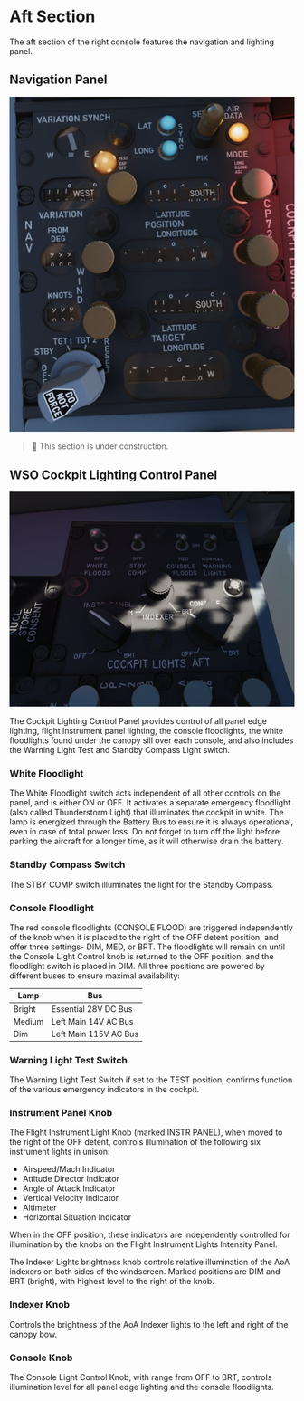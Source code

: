 # Aft Section

The aft section of the right console features the navigation and lighting panel.

## Navigation Panel

![Navigation Panel](../../../img/wso_nav_panel.jpg)

> 🚧 This section is under construction.

## WSO Cockpit Lighting Control Panel

![wso_cockpit_lighting_panel](../../../img/wso_cockpit_lighting_panel.jpg)

The Cockpit Lighting Control Panel provides control of all panel edge lighting,
flight instrument panel lighting, the console floodlights, the white floodlights
found under the canopy sill over each console, and also includes the Warning
Light Test and Standby Compass Light switch.

### White Floodlight

The White Floodlight switch acts independent of all other controls on the panel,
and is either ON or OFF. It activates a separate emergency floodlight (also
called Thunderstorm Light) that illuminates the cockpit in white. The lamp is
energized through the Battery Bus to ensure it is always operational, even in
case of total power loss. Do not forget to turn off the light before parking the
aircraft for a longer time, as it will otherwise drain the battery.

### Standby Compass Switch

The STBY COMP switch illuminates the light for the Standby Compass.

### Console Floodlight

The red console floodlights (CONSOLE FLOOD) are triggered independently of the knob
when it is placed to the right of the OFF detent position, and offer three
settings- DIM, MED, or BRT. The floodlights will remain on until the Console
Light Control knob is returned to the OFF position, and the floodlight switch is
placed in DIM. All three positions are powered by different buses to ensure
maximal availability:

| Lamp   | Bus                   |
| ------ | --------------------- |
| Bright | Essential 28V DC Bus  |
| Medium | Left Main 14V AC Bus  |
| Dim    | Left Main 115V AC Bus |

### Warning Light Test Switch

The Warning Light Test Switch if set to the TEST position, confirms function of
the various emergency indicators in the cockpit.

### Instrument Panel Knob

The Flight Instrument Light Knob (marked INSTR PANEL), when moved to the right
of the OFF detent, controls illumination of the following six instrument lights
in unison:

- Airspeed/Mach Indicator
- Attitude Director Indicator
- Angle of Attack Indicator
- Vertical Velocity Indicator
- Altimeter
- Horizontal Situation Indicator

When in the OFF position, these indicators are independently controlled for
illumination by the knobs on the Flight Instrument Lights Intensity Panel.

The Indexer Lights brightness knob controls relative illumination of the AoA
indexers on both sides of the windscreen. Marked positions are DIM and BRT
(bright), with highest level to the right of the knob.

### Indexer Knob

Controls the brightness of the AoA Indexer lights to the left and right
of the canopy bow.

### Console Knob

The Console Light Control Knob, with range from OFF to BRT, controls
illumination level for all panel edge lighting and the console floodlights.
